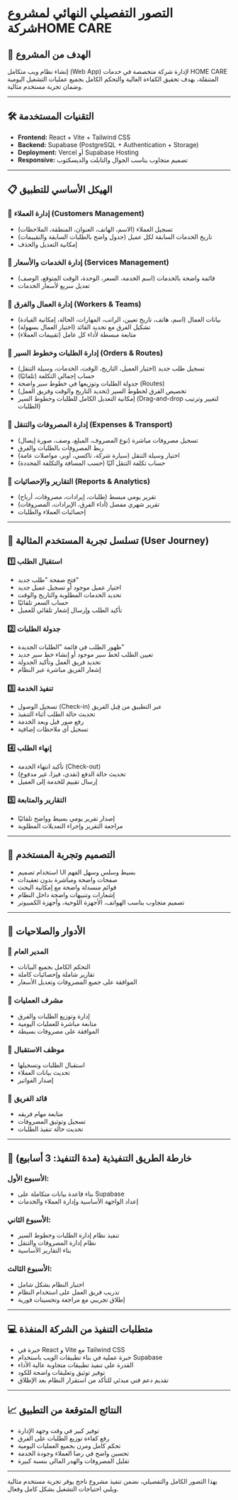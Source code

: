 # التصور التفصيلي النهائي لمشروع شركةHOME CARE

## 🎯 الهدف من المشروع
إنشاء نظام ويب متكامل (Web App) لإدارة شركة متخصصة في خدمات HOME CARE المتنقلة، بهدف تحقيق الكفاءة العالية والتحكم الكامل بجميع عمليات التشغيل اليومية وضمان تجربة مستخدم مثالية.

---

## 🛠 التقنيات المستخدمة
- **Frontend:** React + Vite + Tailwind CSS
- **Backend:** Supabase (PostgreSQL + Authentication + Storage)
- **Deployment:** Vercel أو Supabase Hosting
- **Responsive:** تصميم متجاوب يناسب الجوال والتابلت والديسكتوب

---

## 📋 الهيكل الأساسي للتطبيق

### 🔹 إدارة العملاء (Customers Management)
- تسجيل العملاء (الاسم، الهاتف، العنوان، المنطقة، الملاحظات)
- تاريخ الخدمات السابقة لكل عميل (جدول واضح بالطلبات السابقة والتقييمات)
- إمكانية التعديل والحذف

### 🔹 إدارة الخدمات والأسعار (Services Management)
- قائمة واضحة بالخدمات (اسم الخدمة، السعر، الوحدة، الوقت المتوقع، الوصف)
- تعديل سريع لأسعار الخدمات

### 🔹 إدارة العمال والفرق (Workers & Teams)
- بيانات العمال (اسم، هاتف، تاريخ تعيين، الراتب، المهارات، الحالة، إمكانية القيادة)
- تشكيل الفرق مع تحديد القائد (اختيار العمال بسهولة)
- متابعة مبسطة لأداء كل عامل (تقييمات العملاء)

### 🔹 إدارة الطلبات وخطوط السير (Orders & Routes)
- تسجيل طلب جديد (اختيار العميل، التاريخ، الوقت، الخدمات، وسيلة التنقل)
- حساب إجمالي التكلفة (تلقائيًا)
- جدولة الطلبات وتوزيعها في خطوط سير واضحة (Routes)
- تخصيص الفرق لخطوط السير (تحديد التاريخ والوقت وفريق العمل)
- إمكانية التعديل الكامل للطلبات وخطوط السير (Drag-and-drop لتغيير وترتيب الطلبات)

### 🔹 إدارة المصروفات والتنقل (Expenses & Transport)
- تسجيل مصروفات مباشرة (نوع المصروف، المبلغ، وصف، صورة إيصال)
- ربط المصروفات بالطلبات والفرق
- اختيار وسيلة التنقل (سيارة شركة، تاكسي، أوبر، مواصلات عامة)
- حساب تكلفة التنقل آليًا (حسب المسافة والتكلفة المحددة)

### 🔹 التقارير والإحصائيات (Reports & Analytics)
- تقرير يومي مبسط (طلبات، إيرادات، مصروفات، أرباح)
- تقرير شهري مفصل (أداء الفرق، الإيرادات، المصروفات)
- إحصائيات العملاء والطلبات

---

## 🚩 تسلسل تجربة المستخدم المثالية (User Journey)

### 1️⃣ استقبال الطلب
- فتح صفحة "طلب جديد"
- اختيار عميل موجود أو تسجيل عميل جديد
- تحديد الخدمات المطلوبة والتاريخ والوقت
- حساب السعر تلقائيًا
- تأكيد الطلب وإرسال إشعار تلقائي للعميل

### 2️⃣ جدولة الطلبات
- ظهور الطلب في قائمة "الطلبات الجديدة"
- تعيين الطلب لخط سير موجود أو إنشاء خط سير جديد
- تحديد فريق العمل وتأكيد الجدولة
- إشعار الفريق مباشرة عبر النظام

### 3️⃣ تنفيذ الخدمة
- تسجيل الوصول (Check-in) عبر التطبيق من قِبل الفريق
- تحديث حالة الطلب أثناء التنفيذ
- رفع صور قبل وبعد الخدمة
- تسجيل أي ملاحظات إضافية

### 4️⃣ إنهاء الطلب
- تأكيد انتهاء الخدمة (Check-out)
- تحديث حالة الدفع (نقدي، فيزا، غير مدفوع)
- إرسال تقييم للخدمة إلى العميل

### 5️⃣ التقارير والمتابعة
- إصدار تقرير يومي بسيط وواضح تلقائيًا
- مراجعة التقرير وإجراء التعديلات المطلوبة

---

## 📐 التصميم وتجربة المستخدم
- استخدام تصميم UI بسيط وسلس وسهل الفهم
- صفحات واضحة ومباشرة بدون تعقيدات
- قوائم منسدلة واضحة مع إمكانية البحث
- إشعارات وتنبيهات واضحة داخل النظام
- تصميم متجاوب يناسب الهواتف، الأجهزة اللوحية، وأجهزة الكمبيوتر

---

## 🔑 الأدوار والصلاحيات

### 🔸 المدير العام
- التحكم الكامل بجميع البيانات
- تقارير شاملة وإحصائيات كاملة
- الموافقة على جميع المصروفات وتعديل الأسعار

### 🔸 مشرف العمليات
- إدارة وتوزيع الطلبات والفرق
- متابعة مباشرة للعمليات اليومية
- الموافقة على مصروفات بسيطة

### 🔸 موظف الاستقبال
- استقبال الطلبات وتسجيلها
- تحديث بيانات العملاء
- إصدار الفواتير

### 🔸 قائد الفريق
- متابعة مهام فريقه
- تسجيل وتوثيق المصروفات
- تحديث حالة تنفيذ الطلبات

---

## 📅 خارطة الطريق التنفيذية (مدة التنفيذ: 3 أسابيع)

### الأسبوع الأول:
- بناء قاعدة بيانات متكاملة على Supabase
- إعداد الواجهة الأساسية وإدارة العملاء والخدمات

### الأسبوع الثاني:
- تنفيذ نظام إدارة الطلبات وخطوط السير
- نظام إدارة المصروفات والتنقل
- بناء التقارير الأساسية

### الأسبوع الثالث:
- اختبار النظام بشكل شامل
- تدريب فريق العمل على استخدام النظام
- إطلاق تجريبي مع مراجعة وتحسينات فورية

---

## 💻 متطلبات التنفيذ من الشركة المنفذة
- خبرة في React و Vite مع Tailwind CSS
- خبرة عملية في بناء تطبيقات الويب باستخدام Supabase
- القدرة على تنفيذ تطبيقات متجاوبة عالية الأداء
- توفير توثيق وتعليقات واضحة للكود
- تقديم دعم فني مبدئي للتأكد من استقرار النظام بعد الإطلاق

---

## 📈 النتائج المتوقعة من التطبيق
- توفير كبير في وقت وجهد الإدارة
- رفع كفاءة توزيع الطلبات على الفرق
- تحكم كامل ومرن بجميع العمليات اليومية
- تحسين واضح في رضا العملاء وجودة الخدمة
- تقليل المصروفات والهدر المالي بنسبة كبيرة

---

بهذا التصور الكامل والتفصيلي، نضمن تنفيذ مشروع ناجح يوفر تجربة مستخدم مثالية ويلبي احتياجات التشغيل بشكل كامل وفعال.

